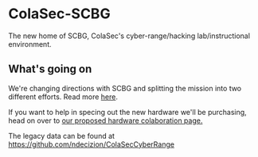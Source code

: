 # ColaSec-SCBG
The new home of SCBG, ColaSec's cyber-range/hacking lab/instructional environment.

## What's going on
We're changing directions with SCBG and splitting the mission into two different efforts. Read more [here](ColaSec_IV:The_Search_For_Hardware.md).

If you want to help in specing out the new hardware we'll be purchasing, head on over to [our proposed hardware colaboration page.](/HardwareSpecs/Proposed_Hardware.md)

The legacy data can be found at https://github.com/ndecizion/ColaSecCyberRange 
